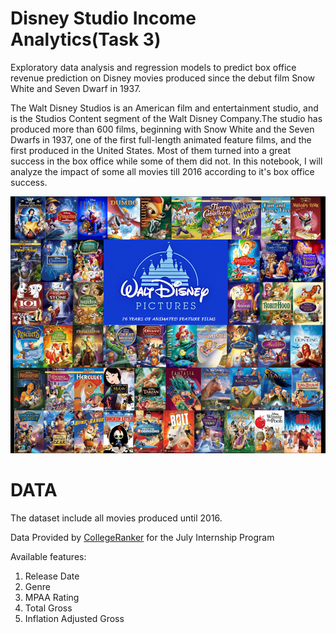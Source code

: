 # Disney Studio Income Analytics(Task 3)
Exploratory data analysis and regression models to predict box office revenue prediction on Disney movies produced since the debut film Snow White and Seven Dwarf in 1937.

The Walt Disney Studios is an American film and entertainment studio, and is the Studios Content segment of the Walt Disney Company.The studio has produced more than 600 films, beginning with Snow White and the Seven Dwarfs in 1937, one of the first full-length animated feature films, and the first produced in the United States. Most of them turned into a great success in the box office while some of them did not. In this notebook, I will analyze the impact of some all movies till 2016 according to it's box office success.

<img src="https://github.com/ShripadJagtap/Disney_Studio_Income_Analytics/blob/main/disney.png?raw=true">

# DATA
The dataset include all movies produced until 2016.

Data Provided by [CollegeRanker](https://www.linkedin.com/company/collegeranker-india/) for the July Internship Program

Available features:

1. Release Date
2. Genre
3. MPAA Rating
4. Total Gross
5. Inflation Adjusted Gross